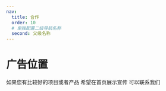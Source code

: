 ```yaml
---
nav:
  title: 合作
  order: 10
  # 单独配置二级导航名称
  second: 父级名称
---
```


# 广告位置
如果您有比较好的项目或者产品 希望在首页展示宣传 可以联系我们
